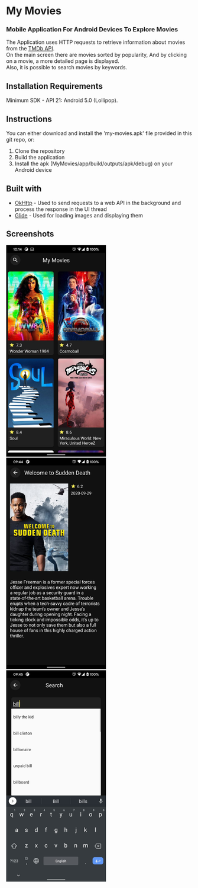 # My Movies
### Mobile Application For Android Devices To Explore Movies
The Application uses HTTP requests to retrieve information about movies from the [TMDb API](https://developers.themoviedb.org/3/getting-started/introduction). </br>
On the main screen there are movies sorted by popularity, And by clicking on a movie, a more detailed page is displayed. </br>
Also, it is possible to search movies by keywords.

## Installation Requirements
Minimum SDK - API 21: Android 5.0 (Lollipop).

## Instructions
You can either download and install the 'my-movies.apk' file provided in this git repo, or:
1. Clone the repository
2. Build the application
3. Install the apk (MyMovies/app/build/outputs/apk/debug) on your Android device

## Built with
* [OkHttp](https://square.github.io/okhttp/) - Used to send requests to a web API in the background and process the response in the UI thread
* [Glide](https://bumptech.github.io/glide/) - Used for loading images and displaying them

## Screenshots
<p float="left">
  <img src="https://github.com/OfreeWeisman/MyMovies/blob/master/main-screen.jpeg" width="270"/>
  <img src="https://github.com/OfreeWeisman/MyMovies/blob/master/movie-page.jpeg" width="270"/>
  <img src="https://github.com/OfreeWeisman/MyMovies/blob/master/search-movies.jpeg" width="270"/>
 </p>


